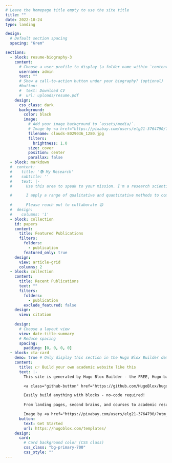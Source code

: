```yaml
---
# Leave the homepage title empty to use the site title
title: ""
date: 2022-10-24
type: landing

design:
  # Default section spacing
  spacing: "6rem"

sections:
  - block: resume-biography-3
    content:
      # Choose a user profile to display (a folder name within `content/authors/`)
      username: admin
      text: ""
      # Show a call-to-action button under your biography? (optional)
      #button:
      #  text: Download CV
      #  url: uploads/resume.pdf
    design:
      css_class: dark
      background:
        color: black
        image:
          # Add your image background to `assets/media/`.
          # Image by <a href="https://pixabay.com/users/elg21-3764790/?utm_source=link-attribution&utm_medium=referral&utm_campaign=image&utm_content=8029036">Enrique</a> from <a href="https://pixabay.com//?utm_source=link-attribution&utm_medium=referral&utm_campaign=image&utm_content=8029036">Pixabay</a>
          filename: clouds-8029036_1280.jpg
          filters:
            brightness: 1.0
          size: cover
          position: center
          parallax: false
  - block: markdown
  #  content:
  #    title: '📚 My Research'
  #    subtitle: ''
  #    text: |-
  #      Use this area to speak to your mission. I'm a research scientist in the Moonshot team at DeepMind. I blog about machine learning, deep learning, and moonshots.

  #      I apply a range of qualitative and quantitative methods to comprehensively investigate the role of science and technology in the economy.
        
  #      Please reach out to collaborate 😃
  #  design:
  #    columns: '1'
  - block: collection
    id: papers
    content:
      title: Featured Publications
      filters:
        folders:
          - publication
        featured_only: true
    design:
      view: article-grid
      columns: 2
  - block: collection
    content:
      title: Recent Publications
      text: ""
      filters:
        folders:
          - publication
        exclude_featured: false
    design:
      view: citation
  
    design:
      # Choose a layout view
      view: date-title-summary
      # Reduce spacing
      spacing:
        padding: [0, 0, 0, 0]
  - block: cta-card
    demo: true # Only display this section in the Hugo Blox Builder demo site
    content:
      title: 👉 Build your own academic website like this
      text: |-
        This site is generated by Hugo Blox Builder - the FREE, Hugo-based open source website builder trusted by 250,000+ academics like you.

        <a class="github-button" href="https://github.com/HugoBlox/hugo-blox-builder" data-color-scheme="no-preference: light; light: light; dark: dark;" data-icon="octicon-star" data-size="large" data-show-count="true" aria-label="Star HugoBlox/hugo-blox-builder on GitHub">Star</a>

        Easily build anything with blocks - no-code required!
        
        From landing pages, second brains, and courses to academic resumés, conferences, and tech blogs.

        Image by <a href="https://pixabay.com/users/elg21-3764790/?utm_source=link-attribution&utm_medium=referral&utm_campaign=image&utm_content=8029036">Enrique</a> from <a href="https://pixabay.com//?utm_source=link-attribution&utm_medium=referral&utm_campaign=image&utm_content=8029036">Pixabay</a>
      button:
        text: Get Started
        url: https://hugoblox.com/templates/
    design:
      card:
        # Card background color (CSS class)
        css_class: "bg-primary-700"
        css_style: ""
---
```

